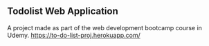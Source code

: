 ## Todolist Web Application

A project made as part of the web development bootcamp course in Udemy.
https://to-do-list-proj.herokuapp.com/
